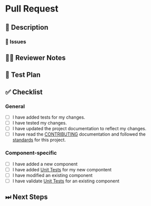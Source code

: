<!---
Thanks for filing a pull request 😄 ! Before you submit, please read the following:

Search open/closed issues before submitting. Someone may have pushed the same thing before!

Provide a summary of your changes in the title field above.
-->

# Pull Request

## 📖 Description

<!---
Provide some background and a description of your work.
What problem does this change solve?
Is this a breaking change, chore, fix, feature, etc?
-->

### 🎫 Issues

<!---
* List and link relevant issues here.
-->

## 👩‍💻 Reviewer Notes

<!---
Provide some notes for reviewers to help them provide targeted feedback and testing.

Do you recommend a smoke test for this PR? What steps should be followed?
Are there particular areas of the code the reviewer should focus on?
-->

## 📑 Test Plan

<!---
Please provide a summary of the tests affected by this work and any unique strategies employed in testing the features/fixes.
-->

## ✅ Checklist

### General

<!--- Review the list and put an x in the boxes that apply. -->

- [ ] I have added tests for my changes.
- [ ] I have tested my changes.
- [ ] I have updated the project documentation to reflect my changes.
- [ ] I have read the [CONTRIBUTING](https://github.com/Microsoft/fluentui-blazor/blob/master/CONTRIBUTING.md) documentation and followed the [standards](https://www.fast.design/docs/community/code-of-conduct/#our-standards) for this project.

### Component-specific

<!--- Review the list and put an x in the boxes that apply. -->
<!--- Remove this section if not applicable. -->

- [ ] I have added a new component
- [ ] I have added [Unit Tests](https://github.com/Microsoft/fluentui-blazor/blob/master/unit-tests.md) for my new compontent
- [ ] I have modified an existing component
- [ ] I have validate [Unit Tests](https://github.com/Microsoft/fluentui-blazor/blob/master/unit-tests.md) for an existing component 

## ⏭ Next Steps

<!---
If there is relevant follow-up work to this PR, please list any existing issues or provide brief descriptions of what you would like to do next.
-->